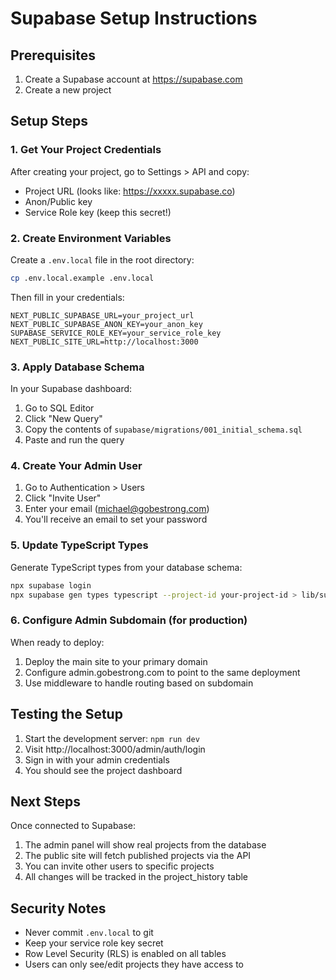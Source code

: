 # Supabase Setup Instructions

## Prerequisites
1. Create a Supabase account at https://supabase.com
2. Create a new project

## Setup Steps

### 1. Get Your Project Credentials
After creating your project, go to Settings > API and copy:
- Project URL (looks like: https://xxxxx.supabase.co)
- Anon/Public key
- Service Role key (keep this secret!)

### 2. Create Environment Variables
Create a `.env.local` file in the root directory:
```bash
cp .env.local.example .env.local
```

Then fill in your credentials:
```
NEXT_PUBLIC_SUPABASE_URL=your_project_url
NEXT_PUBLIC_SUPABASE_ANON_KEY=your_anon_key
SUPABASE_SERVICE_ROLE_KEY=your_service_role_key
NEXT_PUBLIC_SITE_URL=http://localhost:3000
```

### 3. Apply Database Schema
In your Supabase dashboard:
1. Go to SQL Editor
2. Click "New Query"
3. Copy the contents of `supabase/migrations/001_initial_schema.sql`
4. Paste and run the query

### 4. Create Your Admin User
1. Go to Authentication > Users
2. Click "Invite User"
3. Enter your email (michael@gobestrong.com)
4. You'll receive an email to set your password

### 5. Update TypeScript Types
Generate TypeScript types from your database schema:
```bash
npx supabase login
npx supabase gen types typescript --project-id your-project-id > lib/supabase/database.types.ts
```

### 6. Configure Admin Subdomain (for production)
When ready to deploy:
1. Deploy the main site to your primary domain
2. Configure admin.gobestrong.com to point to the same deployment
3. Use middleware to handle routing based on subdomain

## Testing the Setup
1. Start the development server: `npm run dev`
2. Visit http://localhost:3000/admin/auth/login
3. Sign in with your admin credentials
4. You should see the project dashboard

## Next Steps
Once connected to Supabase:
1. The admin panel will show real projects from the database
2. The public site will fetch published projects via the API
3. You can invite other users to specific projects
4. All changes will be tracked in the project_history table

## Security Notes
- Never commit `.env.local` to git
- Keep your service role key secret
- Row Level Security (RLS) is enabled on all tables
- Users can only see/edit projects they have access to